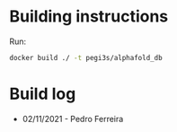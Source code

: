 # Building instructions

Run:

```bash
docker build ./ -t pegi3s/alphafold_db
```

# Build log

- 02/11/2021 - Pedro Ferreira
